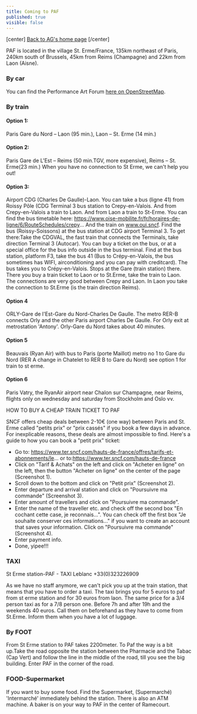 ```yaml
---
title: Coming to PAF
published: true
visible: false
---
```


[center]
[Back to AG's home page](/ag2020?classes=btn,btn-primary) 
[/center]

PAF is located in the village St. Erme/France, 135km northeast of Paris, 240km south of Brussels, 45km from Reims (Champagne) and 22km from Laon (Aisne). 

### By car

You can find the Performance Art Forum [here on OpenStreetMap](https://www.openstreetmap.org/node/4346871489).

### By train

#### Option 1: 

Paris Gare du Nord – Laon (95 min.), Laon – St. Erme (14 min.)

#### Option 2: 

Paris Gare de L'Est – Reims (50 min.TGV, more expensive), Reims – St. Erme(23 min.) When you have no connection to St Erme, we can't help you out!

#### Option 3: 

Airport CDG (Charles De Gaulle)-Laon. You can take a bus (ligne 41) from Roissy Pôle (CDG Terminal 3 bus station to Crepy-en-Valois. And from Crepy-en-Valois a train to Laon. And from Laon a train to St-Erme.
You can find the bus timetable here: https://www.oise-mobilite.fr/fr/horaires-de-ligne/6/RouteSchedules/crepy...
And the train on www.oui.sncf.
Find the bus (Roissy-Soissons) at the bus station at CDG airport Terminal 3. To get there:Take the CDGVAL, the fast train that connects the Terminals, take direction Terminal 3 (Autocar). You can buy a ticket on the bus, or at a special office for the bus info outside in the bus terminal. Find at the bus station, platform F3, take the bus 41 (Bus to Crépy-en-Valois, the bus sometimes has WIFI, airconditioning and you can pay with creditcard). The bus takes you to Crépy-en-Valois. Stops at the Gare (train station) there. There you buy a train ticket to Laon or to St.Erme, take the train to Laon. The connections are very good between Crepy and Laon. In Laon you take the connection to St.Erme (is the train direction Reims).

#### Option 4 

ORLY-Gare de l'Est-Gare du Nord-Charles De Gaulle. The metro RER-B connects Orly and the other Paris airport Charles De Gaulle. For Orly exit at metrostation 'Antony'. Orly-Gare du Nord takes about 40 minutes.

#### Option 5 

Beauvais (Ryan Air) with bus to Paris (porte Maillot) metro no 1 to Gare du Nord (RER A change in Chatelet to RER B to Gare du Nord) see option 1 for train to st erme.

#### Option 6 

Paris Vatry, the RyanAir airport near Chalon sur Champagne, near Reims, flights only on wednesday and saturday from Stockholm and Oslo vv.

HOW TO BUY A CHEAP TRAIN TICKET TO PAF

SNCF offers cheap deals between 2-10€ (one way) between Paris and St. Erme called "petits prix" or "prix cassés" if you book a few days in advance. For inexplicable reasons, these deals are almost impossible to find. Here's a guide to how you can book a "petit prix" ticket:

* Go to: https://www.ter.sncf.com/hauts-de-france/offres/tarifs-et-abonnements/le...
or to:https://www.ter.sncf.com/hauts-de-france
* Click on "Tarif & Achats" on the left and click on "Acheter en ligne" on the left, then the button "Acheter on ligne" on the center of the page (Screenshot 1).
* Scroll down to the bottom and click on "Petit prix" (Screenshot 2).
* Enter departure and arrival station and click on "Poursuivre ma commande" (Screenshot 3).
* Enter amount of travellers and click on "Poursuivre ma commande".
* Enter the name of the traveller etc. and check off the second box "En cochant cette case, je reconnais...". You can check off the first box "Je souhaite conserver ces informations..." if you want to create an account that saves your information.
Click on "Poursuivre ma commande" (Screenshot 4).
* Enter payment info.
* Done, yipee!!!

### TAXI

St Erme station-PAF - TAXI Leblanc +33(0)323226909

As we have no staff anymore, we can't pick you up at the train station, that means that you have to order a taxi.
The taxi brings you for 5 euros to paf from st erme station and for 30 euros from laon. The same price for a 3/4 person taxi as for a 7/8 person one. Before 7h and after 19h and the weekends 40 euros.
Call them on beforehand as they have to come from St.Erme.
Inform them when you have a lot of luggage.


### By FOOT
From St Erme station to PAF takes 2200meter. To Paf the way is a bit up.Take the road opposite the station between the Pharmacie and the Tabac (Cap Vert) and follow the line in the middle of the road, till you see the big building. Enter PAF in the corner of the road.



### FOOD-Supermarket
If you want to buy some food. Find the Supermarket, (Supermarché) 'Intermarché' immediately behind the station. There is also an ATM machine. A baker is on your way to PAF in the center of Ramecourt.
